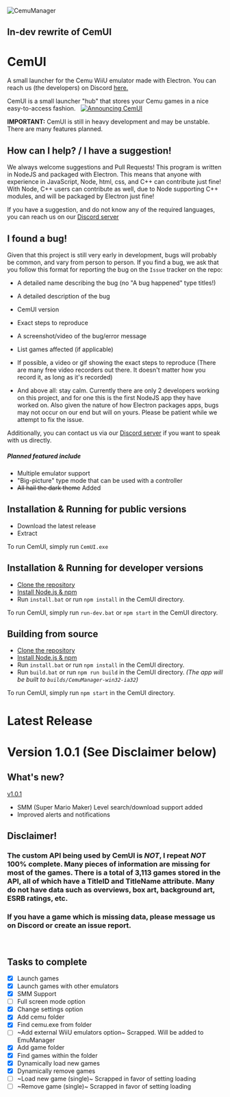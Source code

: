 ![CemuManager](http://i.imgur.com/xoo1hvx.png)

## In-dev rewrite of CemUI


# CemUI
A small launcher for the Cemu WiiU emulator made with Electron.
You can reach us (the developers) on Discord [here.][1]

CemUI is a small launcher "hub" that stores your Cemu games in a nice easy-to-access fashion.
 
[![Announcing CemUI](https://img.youtube.com/vi/ulQVvROdeVo/0.jpg)](https://www.youtube.com/watch?v=ulQVvROdeVo)
 
**IMPORTANT:** CemUI is still in heavy development and may be unstable. There are many features planned.

## How can I help? / I have a suggestion!
We always welcome suggestions and Pull Requests! This program is written in NodeJS and packaged with Electron. This means that anyone with experience in JavaScript, Node, html, css, and C++ can contribute just fine! With Node, C++ users can contribute as well, due to Node supporting C++ modules, and will be packaged by Electron just fine!

If you have a suggestion, and do not know any of the required languages, you can reach us on our [Discord server][1]

## I found a bug!
Given that this project is still very early in development, bugs will probably be common, and vary from person to person. If you find a bug, we ask that you follow this format for reporting the bug on the `Issue` tracker on the repo:
- A detailed name describing the bug (no "A bug happened" type titles!)
- A detailed description of the bug

- CemUI version
- Exact steps to reproduce
- A screenshot/video of the bug/error message
- List games affected (if applicable)
- If possible, a video or gif showing the exact steps to reproduce (There are many free video recorders out there. It doesn't matter how you record it, as long as it's recorded)
- And above all: stay calm. Currently there are only 2 developers working on this project, and for one this is the first NodeJS app they have worked on. Also given the nature of how Electron packages apps, bugs may not occur on our end but will on yours. Please be patient while we attempt to fix the issue.

Additionally, you can contact us via our [Discord server][1] if you want to speak with us directly.

##### Planned featured include
- Multiple emulator support
- "Big-picture" type mode that can be used with a controller
- ~~All hail the dark theme~~ Added
 
## Installation & Running for public versions
- Download the latest release
- Extract

To run CemUI, simply run `CemUI.exe`
 
## Installation & Running for developer versions
* [Clone the repository](https://help.github.com/articles/cloning-a-repository)
* [Install Node.js & npm](https://docs.npmjs.com/getting-started/installing-node)
* Run `install.bat` or run `npm install` in the CemUI directory.

To run CemUI, simply run `run-dev.bat` or `npm start` in the CemUI directory.

## Building from source
* [Clone the repository](https://help.github.com/articles/cloning-a-repository)
* [Install Node.js & npm](https://docs.npmjs.com/getting-started/installing-node)
* Run `install.bat` or run `npm install` in the CemUI directory.
* Run `build.bat` or run `npm run build` in the CemUI directory. _(The app will be built to `builds/CemuManager-win32-ia32`)_


To run CemUI, simply run `npm start` in the CemUI directory.

# Latest Release

# Version 1.0.1 (**See Disclaimer below**)

## What's new?

[v1.0.1](https://github.com/RedDuckss/CemUI/releases/tag/v1.0.1)

- SMM (Super Mario Maker) Level search/download support added
- Improved alerts and notifications

## Disclaimer!
### The custom API being used by CemUI is _NOT_, I repeat _NOT_ 100% complete. Many pieces of information are missing for most of the games. There is a total of 3,113 games stored in the API, all of which have a TitleID and TitleName attribute. Many do not have data such as overviews, box art, background art, ESRB ratings, etc.

### If you have a game which is missing data, please message us on Discord or create an issue report.
 

## Tasks to complete

- [x] Launch games
- [x] Launch games with other emulators
- [x] SMM Support
- [ ] Full screen mode option
- [x] Change settings option
- [x] Add cemu folder
- [x] Find cemu.exe from folder
- [ ] ~Add external WiiU emulators option~  Scrapped. Will be added to EmuManager
- [x] Add game folder
- [x] Find games within the folder
- [x] Dynamically load new games
- [x] Dynamically remove games
- [ ] ~Load new game (single)~ Scrapped in favor of setting loading
- [ ] ~Remove game (single)~ Scrapped in favor of setting loading

[1]: https://discord.gg/EKn8HnW
